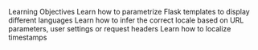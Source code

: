 Learning Objectives
Learn how to parametrize Flask templates to display different languages
Learn how to infer the correct locale based on URL parameters, user settings or request headers
Learn how to localize timestamps


